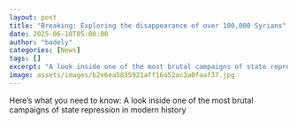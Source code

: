 ```yaml
---
layout: post
title: "Breaking: Exploring the disappearance of over 100,000 Syrians"
date: 2025-06-10T05:00:00
author: "badely"
categories: [News]
tags: []
excerpt: "A look inside one of the most brutal campaigns of state repression in modern history"
image: assets/images/b2e6ea5835921aff16a52ac3a0faaf37.jpg
---
```


Here’s what you need to know: A look inside one of the most brutal campaigns of state repression in modern history

